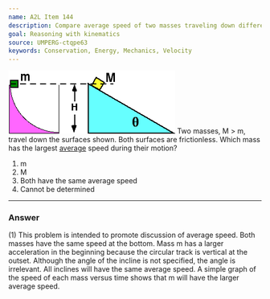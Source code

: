 ```yaml
---
name: A2L Item 144
description: Compare average speed of two masses traveling down different surfaces.
goal: Reasoning with kinematics
source: UMPERG-ctqpe63
keywords: Conservation, Energy, Mechanics, Velocity
---
```


![Item144_fig1.gif](../images/Item144_fig1.gif) Two
masses, M > m, travel down the surfaces shown.  Both surfaces are
frictionless.  Which mass has the largest <u>average</u> speed during
their motion?

1. m
2. M
3. Both have the same average speed
4. Cannot be determined



<hr/>

### Answer 

(1) This problem is intended to promote discussion of average
speed. Both masses have the same speed at the bottom. Mass m has a
larger acceleration in the beginning because the circular track is
vertical at the outset. Although the angle of the incline is not
specified, the angle is irrelevant. All inclines will have the same
average speed. A simple graph of the speed of each mass versus time
shows that m will have the larger average speed.
